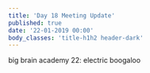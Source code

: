 ```yaml
---
title: 'Day 18 Meeting Update'
published: true
date: '22-01-2019 00:00'
body_classes: 'title-h1h2 header-dark'
---
```


big brain academy 22: electric boogaloo

